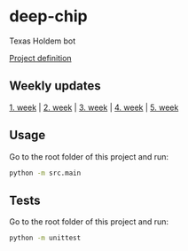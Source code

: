 # deep-chip
Texas Holdem bot

[Project definition](https://github.com/RealLankinen/deep-chip/blob/master/documentation/project-definition.md)


## Weekly updates
[1. week](https://github.com/RealLankinen/deep-chip/blob/master/documentation/weekly-progress-1.md) | [2. week](https://github.com/RealLankinen/deep-chip/blob/master/documentation/weekly-progress-2.md) | [3. week](https://github.com/RealLankinen/deep-chip/blob/master/documentation/weekly-progress-3.md) | [4. week](https://github.com/RealLankinen/deep-chip/blob/master/documentation/weekly-progress-4.md) | [5. week](https://github.com/RealLankinen/deep-chip/blob/master/documentation/weekly-progress-5.md)

## Usage
Go to the root folder of this project and run: 
```bash
python -m src.main
```

## Tests
Go to the root folder of this project and run: 
```bash
python -m unittest
```
